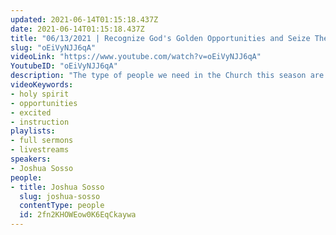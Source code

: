 ```yaml
---
updated: 2021-06-14T01:15:18.437Z
date: 2021-06-14T01:15:18.437Z
title: "06/13/2021 | Recognize God's Golden Opportunities and Seize Them (Pastor Joshua Sosso)"
slug: "oEiVyNJJ6qA"
videoLink: "https://www.youtube.com/watch?v=oEiVyNJJ6qA"
YoutubeID: "oEiVyNJJ6qA"
description: "The type of people we need in the Church this season are those who recognize the opportunities that God has given us this season. We must be like Jacob who recognized God's golden opportunity when he wrestled with Him and would not let go until God blessed Him. We must make ourselves sensitive to the Holy Spirit by integrating Him into our daily life so that we can recognize His opportunities. Be tenacious and be excited because our degree of obedience will determine whether we get a permanent or temporary victory. Actively search for God's best so we can be like Jesus who was always in the right place at the right time. This sermon was delivered by Pastor Joshua Sosso at Freedom Fellowship Church on June 13, 2021."
videoKeywords:
- holy spirit
- opportunities
- excited
- instruction
playlists:
- full sermons
- livestreams
speakers:
- Joshua Sosso
people:
- title: Joshua Sosso
  slug: joshua-sosso
  contentType: people
  id: 2fn2KHOWEow0K6EqCkaywa
---
```

